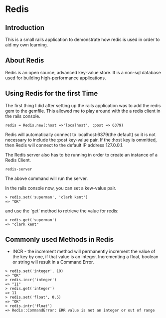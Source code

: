 Redis
=================

Introduction
---------

This is a small rails application to demonstrate how redis is used in order to aid my own learning.

About Redis
---------

Redis is an open source, advanced key-value store. It is a non-sql database used for building high-performance applications.

Using Redis for the first Time
---------

The first thing I did after setting up the rails application was to add the redis gem to the gemfile. This allowed me to play around with
the a redis client in the rails console.

```
redis = Redis.new(:host =>'localhost', :post => 6379)
```
Redis will automatically connect to localhost:6379(the default) so it is not necessary to include the :post key-value pair.
If the :host key is ommitted, then Redis will connect to the default IP address 127.0.0.1.

The Redis server also has to be running in order to create an instance of a Redis Client.

```
redis-server
```
The above command will run the server.

In the rails console now, you can set a kew-value pair.

```
> redis.set('superman', 'clark kent')
=> "OK"
```
and use the 'get' method to retrieve the value for redis:

```
> redis.get('superman')
=> "clark kent"
```


Commonly used Methods in Redis
---------

* INCR   - the increment method will permanently increment the value of the key by one, if that value is an integer. Incrementing a float, boolean or string will result in a Command Error.

 ```
 > redis.set('integer', 10)
 => "OK"
 > redis.incr('integer')
 => "11"
 > redis.get('integer')
 => 11
 > redis.set('float', 0.5)
 => "OK"
 > redis.intr('float')
 => Redis::CommandError: ERR value is not an integer or out of range
 ```
